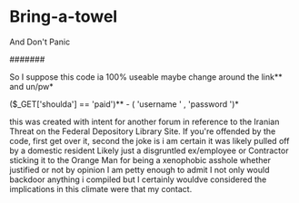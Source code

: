 # Bring-a-towel
And Don't Panic


#######

So I suppose this code ia 100% useable maybe change around the link** and un/pw* 

($_GET['shoulda'] == 'paid')** - ( 'username ' , 'password ')*


this was created with intent for another forum in reference to the Iranian Threat on the  Federal Depository Library Site. 
If you're offended by the code, first get over it, second the joke is i am certain it was likely pulled off by a domestic resident
Likely just a disgruntled ex/employee or Contractor sticking it to the
Orange Man for being a xenophobic asshole whether justified or not by opinion
I am petty enough to admit I not only would backdoor anything i compiled but
I certainly wouldve considered the implications in this climate were that my contact. 

<?php faultz



